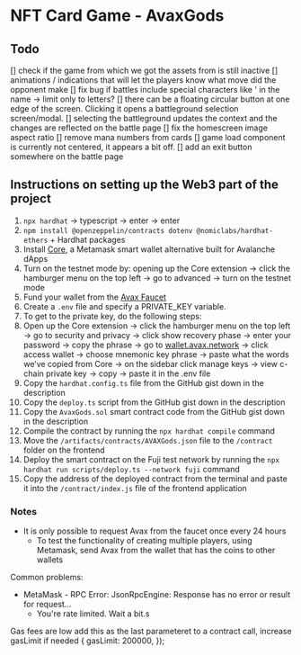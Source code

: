 # NFT Card Game - AvaxGods

## Todo
[] check if the game from which we got the assets from is still inactive
[] animations / indications that will let the players know what move did the opponent make
[] fix bug if battles include special characters like ' in the name -> limit only to letters?
[] there can be a floating circular button at one edge of the screen. Clicking it opens a battleground selection screen/modal.
  [] selecting the battleground updates the context and the changes are reflected on the battle page
[] fix the homescreen image aspect ratio
[] remove mana numbers from cards
[] game load component is currently not centered, it appears a bit off.
[] add an exit button somewhere on the battle page 

## Instructions on setting up the Web3 part of the project
1. `npx hardhat` → typescript → enter → enter
2. `npm install @openzeppelin/contracts dotenv @nomiclabs/hardhat-ethers` + Hardhat packages
3. Install [Core](https://chrome.google.com/webstore/detail/core/agoakfejjabomempkjlepdflaleeobhb), a Metamask smart wallet alternative built for Avalanche dApps
  1. Turn on the testnet mode by: opening up the Core extension -> click the hamburger menu on the top left -> go to advanced -> turn on the testnet mode
4. Fund your wallet from the [Avax Faucet](https://faucet.avax.network/)
5. Create a `.env` file and specify a PRIVATE_KEY variable.
6. To get to the private key, do the following steps:
  1. Open up the Core extension -> click the hamburger menu on the top left -> go to security and privacy -> click show recovery phase -> enter your password -> copy the phrase -> go to [wallet.avax.network](https://wallet.avax.network/) -> click access wallet -> choose mnemonic key phrase -> paste what the words we’ve copied from Core -> on the sidebar click manage keys -> view c-chain private key -> copy -> paste it in the .env file
7. Copy the `hardhat.config.ts` file from the GitHub gist down in the description
8. Copy the `deploy.ts` script from the GitHub gist down in the description
9. Copy the `AvaxGods.sol` smart contract code from the GitHub gist down in the description
10. Compile the contract by running the `npx hardhat compile` command
  1. Move the `/artifacts/contracts/AVAXGods.json` file to the `/contract` folder on the frontend
11. Deploy the smart contract on the Fuji test network by running the `npx hardhat run scripts/deploy.ts --network fuji` command
  1. Copy the address of the deployed contract from the terminal and paste it into the `/contract/index.js` file of the frontend application

### Notes
- It is only possible to request Avax from the faucet once every 24 hours
  - To test the functionality of creating multiple players, using Metamask, send Avax from the wallet that has the coins to other wallets

Common problems: 
- MetaMask - RPC Error: JsonRpcEngine: Response has no error or result for request...
  - You're rate limited. Wait a bit.s


Gas fees are low
add this as the last parameteret to a contract call, increase gasLimit if needed {
        gasLimit: 200000,
      });